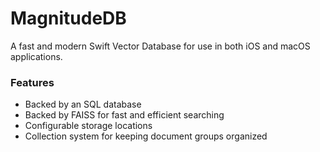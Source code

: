 # MagnitudeDB
A fast and modern Swift Vector Database for use in both iOS and macOS applications. 

### Features
- Backed by an SQL database
- Backed by FAISS for fast and efficient searching
- Configurable storage locations
- Collection system for keeping document groups organized
